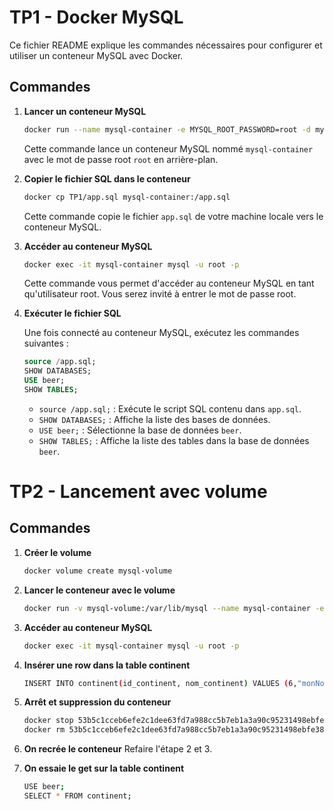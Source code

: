 # TP1 - Docker MySQL

Ce fichier README explique les commandes nécessaires pour configurer et utiliser un conteneur MySQL avec Docker.

## Commandes

1. **Lancer un conteneur MySQL**

    ```sh
    docker run --name mysql-container -e MYSQL_ROOT_PASSWORD=root -d mysql:8
    ```

    Cette commande lance un conteneur MySQL nommé `mysql-container` avec le mot de passe root `root` en arrière-plan.

2. **Copier le fichier SQL dans le conteneur**

    ```sh
    docker cp TP1/app.sql mysql-container:/app.sql
    ```

    Cette commande copie le fichier `app.sql` de votre machine locale vers le conteneur MySQL.

3. **Accéder au conteneur MySQL**

    ```sh
    docker exec -it mysql-container mysql -u root -p
    ```

    Cette commande vous permet d'accéder au conteneur MySQL en tant qu'utilisateur root. Vous serez invité à entrer le mot de passe root.

4. **Exécuter le fichier SQL**

    Une fois connecté au conteneur MySQL, exécutez les commandes suivantes :

    ```sql
    source /app.sql;
    SHOW DATABASES;
    USE beer;
    SHOW TABLES;
    ```

    - `source /app.sql;` : Exécute le script SQL contenu dans `app.sql`.
    - `SHOW DATABASES;` : Affiche la liste des bases de données.
    - `USE beer;` : Sélectionne la base de données `beer`.
    - `SHOW TABLES;` : Affiche la liste des tables dans la base de données `beer`.



# TP2 - Lancement avec volume

## Commandes
1. **Créer le volume**
    ```sh
    docker volume create mysql-volume
    ```

2. **Lancer le conteneur avec le volume**
    ```sh
    docker run -v mysql-volume:/var/lib/mysql --name mysql-container -e MYSQL_ROOT_PASSWORD=root -d mysql:8
    ```

3. **Accéder au conteneur MySQL**
    ```sh
    docker exec -it mysql-container mysql -u root -p
    ```

4. **Insérer une row dans la table continent**
    ```sh
    INSERT INTO continent(id_continent, nom_continent) VALUES (6,"monNouveauContinent");
    ```

5. **Arrêt et suppression du conteneur**
    ```sh
    docker stop 53b5c1cceb6efe2c1dee63fd7a988cc5b7eb1a3a90c95231498ebfe38b03661b
    docker rm 53b5c1cceb6efe2c1dee63fd7a988cc5b7eb1a3a90c95231498ebfe38b03661b
    ```

6. **On recrée le conteneur**
    Refaire l'étape 2 et 3.


7. **On essaie le get sur la table continent**
    ```sh
    USE beer;
    SELECT * FROM continent;
    ```
